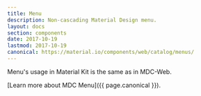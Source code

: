 ```yaml
---
title: Menu
description: Non-cascading Material Design menu.
layout: docs
section: components
date: 2017-10-19
lastmod: 2017-10-19
canonical: https://material.io/components/web/catalog/menus/
---
```


Menu's usage in Material Kit is the same as in MDC-Web.

[Learn more about MDC Menu]({{ page.canonical }}).

